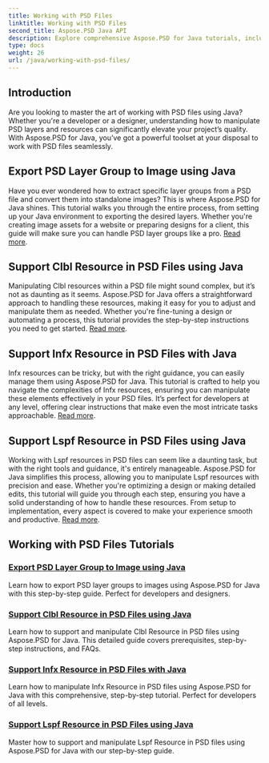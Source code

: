 ```yaml
---
title: Working with PSD Files
linktitle: Working with PSD Files
second_title: Aspose.PSD Java API
description: Explore comprehensive Aspose.PSD for Java tutorials, including how to export PSD layer groups to images and manipulate Clbl, Infx, and Lspf resources.
type: docs
weight: 26
url: /java/working-with-psd-files/
---
```


## Introduction

Are you looking to master the art of working with PSD files using Java? Whether you're a developer or a designer, understanding how to manipulate PSD layers and resources can significantly elevate your project’s quality. With Aspose.PSD for Java, you’ve got a powerful toolset at your disposal to work with PSD files seamlessly.

## Export PSD Layer Group to Image using Java

Have you ever wondered how to extract specific layer groups from a PSD file and convert them into standalone images? This is where Aspose.PSD for Java shines. This tutorial walks you through the entire process, from setting up your Java environment to exporting the desired layers. Whether you're creating image assets for a website or preparing designs for a client, this guide will make sure you can handle PSD layer groups like a pro. [Read more](./export-psd-layer-group-to-image/).

## Support Clbl Resource in PSD Files using Java

Manipulating Clbl resources within a PSD file might sound complex, but it’s not as daunting as it seems. Aspose.PSD for Java offers a straightforward approach to handling these resources, making it easy for you to adjust and manipulate them as needed. Whether you're fine-tuning a design or automating a process, this tutorial provides the step-by-step instructions you need to get started. [Read more](./support-clbl-resource-psd-files/).

## Support Infx Resource in PSD Files with Java

Infx resources can be tricky, but with the right guidance, you can easily manage them using Aspose.PSD for Java. This tutorial is crafted to help you navigate the complexities of Infx resources, ensuring you can manipulate these elements effectively in your PSD files. It’s perfect for developers at any level, offering clear instructions that make even the most intricate tasks approachable. [Read more](./support-infx-resource-psd-files/).

## Support Lspf Resource in PSD Files using Java

Working with Lspf resources in PSD files can seem like a daunting task, but with the right tools and guidance, it's entirely manageable. Aspose.PSD for Java simplifies this process, allowing you to manipulate Lspf resources with precision and ease. Whether you're optimizing a design or making detailed edits, this tutorial will guide you through each step, ensuring you have a solid understanding of how to handle these resources. From setup to implementation, every aspect is covered to make your experience smooth and productive. [Read more](./support-lspf-resource-psd-files/).

## Working with PSD Files Tutorials
### [Export PSD Layer Group to Image using Java](./export-psd-layer-group-to-image/)
Learn how to export PSD layer groups to images using Aspose.PSD for Java with this step-by-step guide. Perfect for developers and designers.
### [Support Clbl Resource in PSD Files using Java](./support-clbl-resource-psd-files/)
Learn how to support and manipulate Clbl Resource in PSD files using Aspose.PSD for Java. This detailed guide covers prerequisites, step-by-step instructions, and FAQs.
### [Support Infx Resource in PSD Files with Java](./support-infx-resource-psd-files/)
Learn how to manipulate Infx Resource in PSD files using Aspose.PSD for Java with this comprehensive, step-by-step tutorial. Perfect for developers of all levels.
### [Support Lspf Resource in PSD Files using Java](./support-lspf-resource-psd-files/)
Master how to support and manipulate Lspf Resource in PSD files using Aspose.PSD for Java with our step-by-step guide.